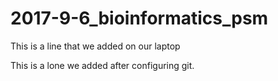 # 2017-9-6_bioinformatics_psm



This is a line that we added on our laptop


This is a lone we added after configuring git. 

